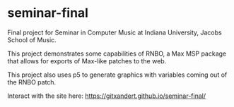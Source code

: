 # seminar-final

Final project for Seminar in Computer Music at Indiana University, Jacobs School of Music.

This project demonstrates some capabilities of RNBO, a Max MSP package that allows for exports of Max-like patches to the web.

This project also uses p5 to generate graphics with variables coming out of the RNBO patch.

Interact with the site here: https://gitxandert.github.io/seminar-final/
